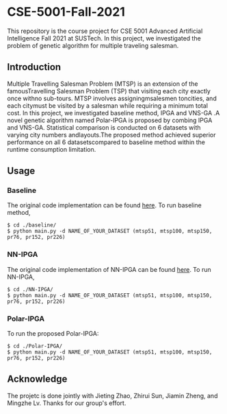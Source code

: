 # CSE-5001-Fall-2021
This repository is the course project for CSE 5001 Advanced Artificial Intelligence Fall 2021 at SUSTech. In this project, we investigated the problem of genetic algorithm for multiple traveling salesman.

## Introduction
Multiple Travelling Salesman Problem (MTSP) is an extension of the famousTravelling Salesman Problem (TSP) that visiting each city exactly once withno sub-tours. MTSP involves assigningmsalesmen toncities, and each citymust be visited by a salesman while requiring a minimum total cost. In this project, we investigated baseline method, IPGA and VNS-GA .A novel genetic algorithm named Polar-IPGA is proposed by combing IPGA and VNS-GA. Statistical comparison is conducted on 6 datasets with varying city numbers andlayouts.The proposed method achieved superior performance on all 6 datasetscompared to baseline method within the runtime consumption limitation.

## Usage
### Baseline
The original code implementation can be found [here](https://github.com/Anupal/GA-for-mTSP/tree/master/mtsp). 
To run baseline method, 
```
$ cd ./baseline/
$ python main.py -d NAME_OF_YOUR_DATASET (mtsp51, mtsp100, mtsp150, pr76, pr152, pr226)
```
### NN-IPGA
The original code implementation of NN-IPGA can be found [here](https://github.com/alex-cornejo/mTSP-IPGA). 
To run NN-IPGA, 
```
$ cd ./NN-IPGA/
$ python main.py -d NAME_OF_YOUR_DATASET (mtsp51, mtsp100, mtsp150, pr76, pr152, pr226)
```
### Polar-IPGA
To run the proposed Polar-IPGA: 
```
$ cd ./Polar-IPGA/
$ python main.py -d NAME_OF_YOUR_DATASET (mtsp51, mtsp100, mtsp150, pr76, pr152, pr226)
```

## Acknowledge
The projetc is done jointly with Jieting Zhao, Zhirui Sun, Jiamin Zheng, and Mingzhe Lv. Thanks for our group's effort.

